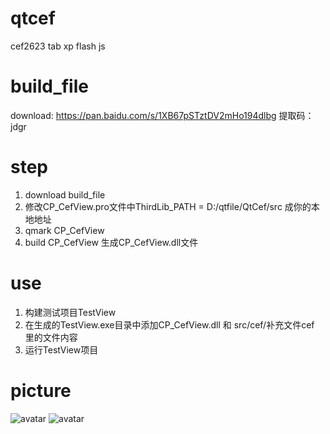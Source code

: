 # qtcef
cef2623 tab xp flash js

# build_file
download: https://pan.baidu.com/s/1XB67pSTztDV2mHo194dlbg 提取码：jdgr 

# step
1. download build_file
2. 修改CP_CefView.pro文件中ThirdLib_PATH = D:/qtfile/QtCef/src 成你的本地地址
3. qmark CP_CefView
4. build CP_CefView 生成CP_CefView.dll文件

# use 
1. 构建测试项目TestView
2. 在生成的TestView.exe目录中添加CP_CefView.dll 和 src/cef/补充文件cef 里的文件内容
3. 运行TestView项目

# picture
![avatar](http://chuantu.xyz/t6/703/1572949601x1031866013.png)
![avatar](http://chuantu.xyz/t6/703/1572949659x1031866013.png)
